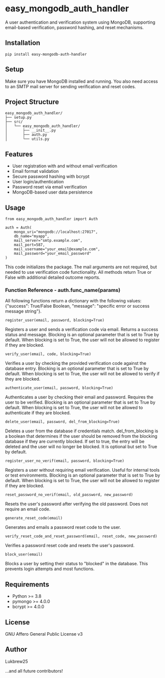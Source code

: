# easy_mongodb_auth_handler

A user authentication and verification system using MongoDB, supporting email-based verification, password hashing, and reset mechanisms.

## Installation

```
pip install easy-mongodb-auth-handler
```

## Setup

Make sure you have MongoDB installed and running. You also need access to an SMTP mail server for sending verification and reset codes.

## Project Structure

```
easy_mongodb_auth_handler/
├── setup.py
├── src/
│   └── easy_mongodb_auth_handler/
│       ├── __init__.py
│       ├── auth.py
│       └── utils.py
```

## Features

- User registration with and without email verification
- Email format validation
- Secure password hashing with bcrypt
- User login/authentication
- Password reset via email verification
- MongoDB-based user data persistence

## Usage

```
from easy_mongodb_auth_handler import Auth

auth = Auth(
    mongo_uri="mongodb://localhost:27017",
    db_name="myapp",
    mail_server="smtp.example.com",
    mail_port=587,
    mail_username="your_email@example.com",
    mail_password="your_email_password"
)
```
This code initializes the package. The mail arguments are not required, but needed to use verification code functionality. All methods return True or False with additional detailed outcome reports.

### Function Reference - auth.func_name(params)

All following functions return a dictionary with the following values: {"success": True/False Boolean, "message": "specific error or success message string"}.

```
register_user(email, password, blocking=True)
```
Registers a user and sends a verification code via email. Returns a success status and message. Blocking is an optional parameter that is set to True by default. When blocking is set to True, the user will not be allowed to register if they are blocked.

```
verify_user(email, code, blocking=True)
```
Verifies a user by checking the provided verification code against the database entry. Blocking is an optional parameter that is set to True by default. When blocking is set to True, the user will not be allowed to verify if they are blocked.

```
authenticate_user(email, password, blocking=True)
```
Authenticates a user by checking their email and password. Requires the user to be verified. Blocking is an optional parameter that is set to True by default. When blocking is set to True, the user will not be allowed to authenticate if they are blocked.

```
delete_user(email, password, del_from_blocking=True) 
```
Deletes a user from the database if credentials match. del_from_blocking is a boolean that determines if the user should be removed from the blocking database if they are currently blocked. If set to true, the entry will be deleted and the user will no longer be blocked. It is optional but set to True by default.

```
register_user_no_verif(email, password, blocking=True)  
```
Registers a user without requiring email verification. Useful for internal tools or test environments. Blocking is an optional parameter that is set to True by default. When blocking is set to True, the user will not be allowed to register if they are blocked.

```
reset_password_no_verif(email, old_password, new_password)
```
Resets the user's password after verifying the old password. Does not require an email code.

```
generate_reset_code(email)
```
Generates and emails a password reset code to the user.

```
verify_reset_code_and_reset_password(email, reset_code, new_password)  
```
Verifies a password reset code and resets the user's password.

```
block_user(email)
```
Blocks a user by setting their status to "blocked" in the database. This prevents login attempts and most functions.

## Requirements

- Python >= 3.8
- pymongo >= 4.0.0
- bcrypt >= 4.0.0

## License

GNU Affero General Public License v3

## Author

Lukbrew25

...and all future contributors!
